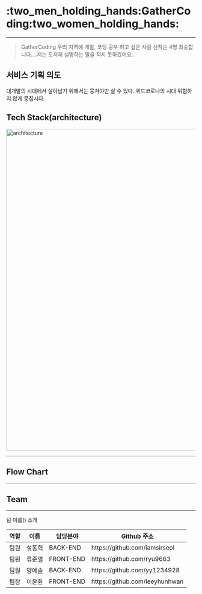 <h1>:two_men_holding_hands:GatherCoding:two_women_holding_hands:</h1> <hr />

<blockquote>
   GatherCoding
   우리 지역에 개발, 코딩 공부 하고 싶은 사람 선착순 4명
   죄송합니다....저는 도저히 설명하는 말을 적지 못하겠어요..
</blockquote>

<h2>서비스 기획 의도</h2>
대개발의 시대에서 살아남기 위해서는 뭉쳐야만 살 수 있다.
위드코로나의 시대 위험하지 않게 뭉칩시다.

<h2>Tech Stack(architecture)</h2>
<img width="856" alt="architecture" src="https://user-images.githubusercontent.com/75051059/141121203-5da6667a-6768-4d81-a221-4fdeebab1ffe.png">


<hr />
<h2>Flow Chart</h2>
<hr />
<h2>Team</h2>
<hr />
팀 이름() 소개
<table>
   <thead>
      <tr>
         <th>역할</th>
         <th>이름</th>
         <th>담당분야</th>
         <th>Github 주소</th>
      </tr>
   </thead>
   <tbody>
      <tr>
         <td>팀원</td>
         <td>설동혁</td>
         <td>BACK-END</td>
         <td>https://github.com/iamsirseol</td>
      </tr>
      <tr>
         <td>팀원</td>
         <td>류준열</td>
         <td>FRONT-END</td>
         <td>https://github.com/ryu9663</td>
      </tr>
      <tr>
         <td>팀원</td>
         <td>양예솔</td>
         <td>BACK-END</td>
         <td>https://github.com/yy1234928</td>
      </tr>
      <tr>
         <td>팀장</td>
         <td>이윤환</td>
         <td>FRONT-END</td>
         <td>https://github.com/leeyhunhwan</td>
      </tr>
   </tbody>
</table
